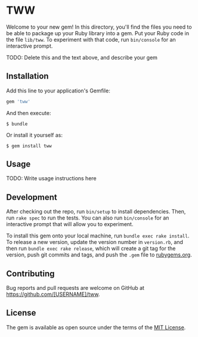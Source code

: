# TWW

Welcome to your new gem! In this directory, you'll find the files you need to be able to package up your Ruby library into a gem. Put your Ruby code in the file `lib/tww`. To experiment with that code, run `bin/console` for an interactive prompt.

TODO: Delete this and the text above, and describe your gem

## Installation

Add this line to your application's Gemfile:

```ruby
gem 'tww'
```

And then execute:

    $ bundle

Or install it yourself as:

    $ gem install tww

## Usage

TODO: Write usage instructions here

## Development

After checking out the repo, run `bin/setup` to install dependencies. Then, run `rake spec` to run the tests. You can also run `bin/console` for an interactive prompt that will allow you to experiment.

To install this gem onto your local machine, run `bundle exec rake install`. To release a new version, update the version number in `version.rb`, and then run `bundle exec rake release`, which will create a git tag for the version, push git commits and tags, and push the `.gem` file to [rubygems.org](https://rubygems.org).

## Contributing

Bug reports and pull requests are welcome on GitHub at https://github.com/[USERNAME]/tww.


## License

The gem is available as open source under the terms of the [MIT License](http://opensource.org/licenses/MIT).

